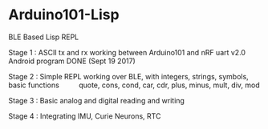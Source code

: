 # Arduino101-Lisp
BLE Based Lisp REPL

Stage 1 : ASCII tx and rx working between Arduino101 and nRF uart v2.0 Android program DONE (Sept 19 2017)

Stage 2 : Simple REPL working over BLE, with integers, strings, symbols, basic functions
          quote, cons, cond, car, cdr, plus, minus, mult, div, mod

Stage 3 : Basic analog and digital reading and writing

Stage 4 : Integrating IMU, Curie Neurons, RTC

